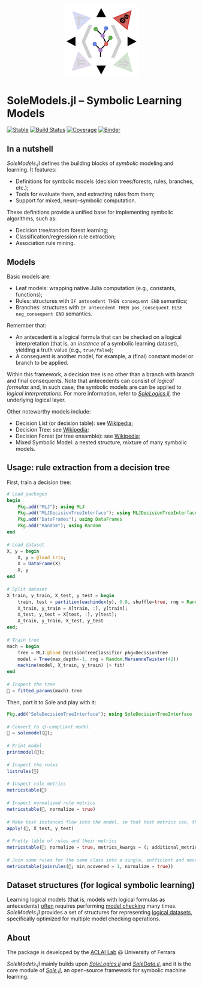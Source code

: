 <div align="center"><a href="https://github.com/aclai-lab/Sole.jl"><img src="logo.png" alt="" title="This package is part of Sole.jl" width="200"></a></div>

# SoleModels.jl – Symbolic Learning Models

[![Stable](https://img.shields.io/badge/docs-stable-blue.svg)](https://aclai-lab.github.io/SoleModels.jl/stable)
[![Build Status](https://api.cirrus-ci.com/github/aclai-lab/SoleModels.jl.svg?branch=main)](https://cirrus-ci.com/github/aclai-lab/SoleModels.jl)
[![Coverage](https://codecov.io/gh/aclai-lab/SoleModels.jl/branch/master/graph/badge.svg)](https://codecov.io/gh/aclai-lab/SoleModels.jl)
[![Binder](https://mybinder.org/badge_logo.svg)](https://mybinder.org/v2/gh/aclai-lab/SoleModels.jl/HEAD?labpath=pluto-demo.jl)
<!-- [![Code Style: Blue](https://img.shields.io/badge/code%20style-blue-4495d1.svg)](https://github.com/invenia/BlueStyle) -->

<!-- [![Dev](https://img.shields.io/badge/docs-dev-blue.svg)](https://aclai-lab.github.io/SoleModels.jl/dev) -->

## In a nutshell

*SoleModels.jl* defines the building blocks of *symbolic* modeling and learning.
It features:
- Definitions for symbolic models (decision trees/forests, rules, branches, etc.);
- Tools for evaluate them, and extracting rules from them;
- Support for mixed, neuro-symbolic computation.

These definitions provide a unified base for implementing symbolic algorithms, such as:
- Decision tree/random forest learning;
- Classification/regression rule extraction;
- Association rule mining.

## Models

Basic models are:
- Leaf models: wrapping native Julia computation (e.g., constants, functions);
- Rules: structures with `IF antecedent THEN consequent END` semantics;
- Branches: structures with `IF antecedent THEN pos_consequent ELSE neg_consequent END` semantics.

Remember that:
- An antecedent is a logical formula that can be checked on a logical interpretation (that is, an *instance* of a symbolic learning dataset), yielding a truth value (e.g., `true/false`);
- A consequent is another model, for example, a (final) constant model or branch to be applied.

Within this framework, a decision tree is no other than a branch with branch and final consequents.
Note that antecedents can consist of *logical formulas* and, in such case, the symbolic models
are can be applied to *logical interpretations*.
For more information, refer to [*SoleLogics.jl*](https://github.com/aclai-lab/SoleLogics.jl), the underlying logical layer.

Other noteworthy models include:
- Decision List (or decision table): see [Wikipedia](https://en.wikipedia.org/wiki/Decision_list);
- Decision Tree: see [Wikipedia](https://en.wikipedia.org/wiki/Decision_tree);
- Decision Forest (or tree ensamble): see [Wikipedia](https://en.wikipedia.org/wiki/Random_forest);
- Mixed Symbolic Model: a nested structure, mixture of many symbolic models.

## Usage: rule extraction from a decision tree

First, train a decision tree:
```julia
# Load packages
begin
    Pkg.add("MLJ"); using MLJ
    Pkg.add("MLJDecisionTreeInterface"); using MLJDecisionTreeInterface
    Pkg.add("DataFrames"); using DataFrames
    Pkg.add("Random"); using Random
end

# Load dataset
X, y = begin
    X, y = @load_iris;
    X = DataFrame(X)
    X, y
end

# Split dataset
X_train, y_train, X_test, y_test = begin
    train, test = partition(eachindex(y), 0.8, shuffle=true, rng = Random.MersenneTwister(42));
    X_train, y_train = X[train, :], y[train];
    X_test, y_test = X[test, :], y[test];
    X_train, y_train, X_test, y_test
end;

# Train tree
mach = begin
    Tree = MLJ.@load DecisionTreeClassifier pkg=DecisionTree
    model = Tree(max_depth=-1, rng = Random.MersenneTwister(42))
    machine(model, X_train, y_train) |> fit!
end

# Inspect the tree
🌱 = fitted_params(mach).tree
```

Then, port it to Sole and play with it:
```julia
Pkg.add("SoleDecisionTreeInterface"); using SoleDecisionTreeInterface

# Convert to 🌞-compliant model
🌲 = solemodel(🌱);

# Print model
printmodel(🌲);

# Inspect the rules
listrules(🌲)

# Inspect rule metrics
metricstable(🌲)

# Inspect normalized rule metrics
metricstable(🌲, normalize = true)

# Make test instances flow into the model, so that test metrics can, then, be computed.
apply!(🌲, X_test, y_test)

# Pretty table of rules and their metrics
metricstable(🌲; normalize = true, metrics_kwargs = (; additional_metrics = (; height = r->SoleLogics.height(antecedent(r)))))

# Join some rules for the same class into a single, sufficient and necessary condition for that class
metricstable(joinrules(🌲; min_ncovered = 1, normalize = true))
```

<!-- Be careful extracting rules from tree ensembles; there is a combinatorial explosion! -->

## Dataset structures (for logical symbolic learning)

Learning logical models (that is, models with logical formulas as antecedents)
[often](https://scholar.google.com/scholar?q=Multi-Models+and+Multi-Formulas+Finite+Model+Checking+for+Modal+Logic+Formulas+Induction.)
requires performing [model checking](https://en.wikipedia.org/wiki/Model_checking) many times.
*SoleModels.jl* provides a set of structures for representing [logical datasets](https://github.com/aclai-lab/SoleLogics.jl#interpretation-sets),
specifically optimized for multiple model checking operations.

<!-- TODO explain -->

## About

The package is developed by the [ACLAI Lab](https://aclai.unife.it/en/) @ University of Ferrara.

*SoleModels.jl* mainly builds upon [*SoleLogics.jl*](https://github.com/aclai-lab/SoleLogics.jl) and [*SoleData.jl*](https://github.com/aclai-lab/SoleData.jl), 
and it is the core module of [*Sole.jl*](https://github.com/aclai-lab/Sole.jl), an open-source framework for symbolic machine learning.
